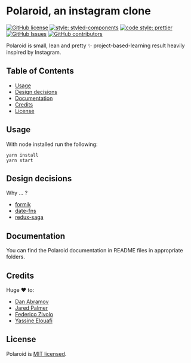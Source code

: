 # Polaroid, an instagram clone

[![GitHub license](https://img.shields.io/badge/license-MIT-blue.svg)](https://github.com/facebook/react/blob/master/LICENSE)
[![style: styled-components](https://img.shields.io/badge/style-%F0%9F%92%85%20styled--components-orange.svg?colorB=daa357&colorA=db748e)](https://github.com/styled-components/styled-components)
[![code style: prettier](https://img.shields.io/badge/code_style-prettier-ff69b4.svg)](https://github.com/prettier/prettier)
[![GitHub Issues](https://img.shields.io/github/issues/malcodeman/polaroid-client.svg)](https://github.com/malcodeman/polaroid-client/issues)
[![GitHub contributors](https://img.shields.io/github/contributors/malcodeman/polaroid-client.svg)](https://github.com/malcodeman/polaroid-client)

Polaroid is small, lean and pretty ✨ project-based-learning result heavily inspired by Instagram.

## Table of Contents
- [Usage](#usage)
- [Design decisions](#design-decisions)
- [Documentation](#documentation)
- [Credits](#credits)
- [License](#license)

## Usage

With node installed run the following:

```
yarn install
yarn start
```

## Design decisions

Why ... ?

* [formik](https://github.com/reduxjs/redux/issues/1287#issuecomment-175351978)
* [date-fns](https://github.com/date-fns/date-fns/issues/275#issuecomment-264934189)
* [redux-saga](https://stackoverflow.com/questions/34930735/pros-cons-of-using-redux-saga-with-es6-generators-vs-redux-thunk-with-es2017-asy/34933395#34933395)

## Documentation

You can find the Polaroid documentation in README files in appropriate folders.

## Credits

Huge ❤️ to:

* [Dan Abramov](https://github.com/gaearon)
* [Jared Palmer](https://github.com/jaredpalmer)
* [Federico Zivolo](https://github.com/FezVrasta)
* [Yassine Elouafi](https://github.com/yelouafi)


## License

Polaroid is [MIT licensed](./LICENSE).
